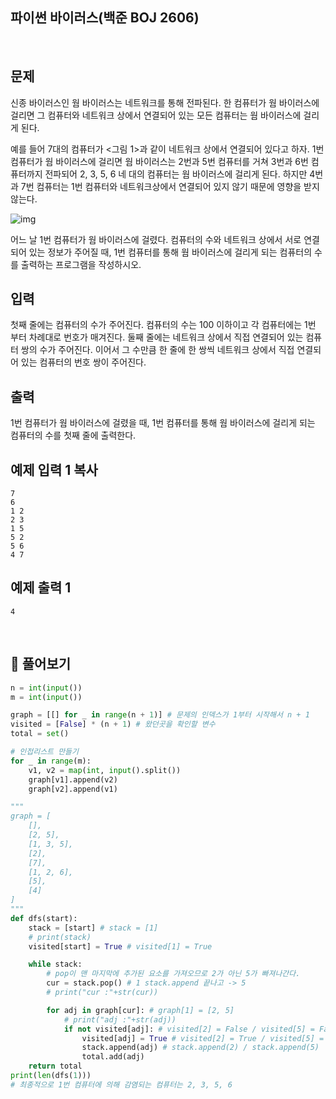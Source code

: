 ## 파이썬 바이러스(백준 BOJ 2606)

<br>

## 문제

신종 바이러스인 웜 바이러스는 네트워크를 통해 전파된다. 한 컴퓨터가 웜 바이러스에 걸리면 그 컴퓨터와 네트워크 상에서 연결되어 있는 모든 컴퓨터는 웜 바이러스에 걸리게 된다.

예를 들어 7대의 컴퓨터가 <그림 1>과 같이 네트워크 상에서 연결되어 있다고 하자. 1번 컴퓨터가 웜 바이러스에 걸리면 웜 바이러스는 2번과 5번 컴퓨터를 거쳐 3번과 6번 컴퓨터까지 전파되어 2, 3, 5, 6 네 대의 컴퓨터는 웜 바이러스에 걸리게 된다. 하지만 4번과 7번 컴퓨터는 1번 컴퓨터와 네트워크상에서 연결되어 있지 않기 때문에 영향을 받지 않는다.

![img](https://www.acmicpc.net/upload/images/zmMEZZ8ioN6rhCdHmcIT4a7.png)

어느 날 1번 컴퓨터가 웜 바이러스에 걸렸다. 컴퓨터의 수와 네트워크 상에서 서로 연결되어 있는 정보가 주어질 때, 1번 컴퓨터를 통해 웜 바이러스에 걸리게 되는 컴퓨터의 수를 출력하는 프로그램을 작성하시오.

## 입력

첫째 줄에는 컴퓨터의 수가 주어진다. 컴퓨터의 수는 100 이하이고 각 컴퓨터에는 1번 부터 차례대로 번호가 매겨진다. 둘째 줄에는 네트워크 상에서 직접 연결되어 있는 컴퓨터 쌍의 수가 주어진다. 이어서 그 수만큼 한 줄에 한 쌍씩 네트워크 상에서 직접 연결되어 있는 컴퓨터의 번호 쌍이 주어진다.

## 출력

1번 컴퓨터가 웜 바이러스에 걸렸을 때, 1번 컴퓨터를 통해 웜 바이러스에 걸리게 되는 컴퓨터의 수를 첫째 줄에 출력한다.

## 예제 입력 1 복사

```
7
6
1 2
2 3
1 5
5 2
5 6
4 7
```

## 예제 출력 1

```
4
```

<br>

## 📝 풀어보기 

``` python
n = int(input())
m = int(input())

graph = [[] for _ in range(n + 1)] # 문제의 인덱스가 1부터 시작해서 n + 1
visited = [False] * (n + 1) # 왔던곳을 확인할 변수
total = set()

# 인접리스트 만들기
for _ in range(m):
    v1, v2 = map(int, input().split())
    graph[v1].append(v2)
    graph[v2].append(v1)

"""
graph = [
    [],
    [2, 5],
    [1, 3, 5],
    [2],
    [7],
    [1, 2, 6],
    [5],
    [4]
]
"""
def dfs(start):
    stack = [start] # stack = [1]
    # print(stack)
    visited[start] = True # visited[1] = True

    while stack:
        # pop이 맨 마지막에 추가된 요소를 가져오므로 2가 아닌 5가 빠져나간다.
        cur = stack.pop() # 1 stack.append 끝나고 -> 5
        # print("cur :"+str(cur))

        for adj in graph[cur]: # graph[1] = [2, 5]
            # print("adj :"+str(adj))
            if not visited[adj]: # visited[2] = False / visited[5] = False
                visited[adj] = True # visited[2] = True / visited[5] = False
                stack.append(adj) # stack.append(2) / stack.append(5)
                total.add(adj)
    return total
print(len(dfs(1)))
# 최종적으로 1번 컴퓨터에 의해 감염되는 컴퓨터는 2, 3, 5, 6
```

